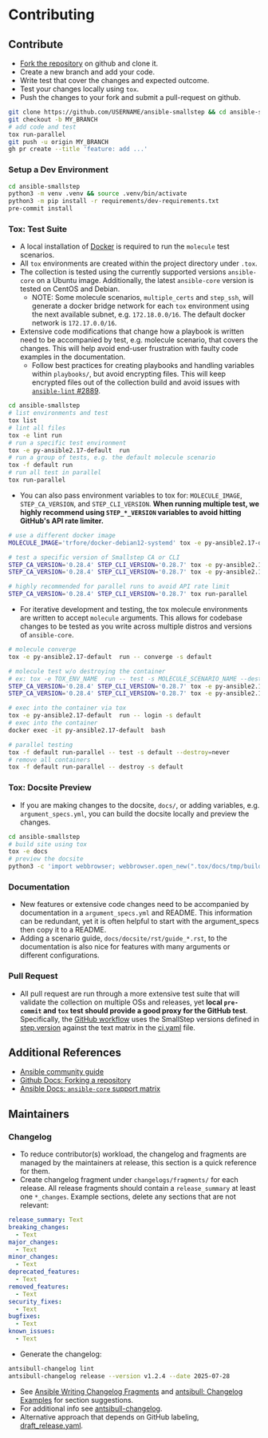 # Contributing

## Contribute

- [Fork the repository](https://github.com/trfore/ansible-smallstep/fork) on github and clone it.
- Create a new branch and add your code.
- Write test that cover the changes and expected outcome.
- Test your changes locally using `tox`.
- Push the changes to your fork and submit a pull-request on github.

```sh
git clone https://github.com/USERNAME/ansible-smallstep && cd ansible-smallstep
git checkout -b MY_BRANCH
# add code and test
tox run-parallel
git push -u origin MY_BRANCH
gh pr create --title 'feature: add ...'
```

### Setup a Dev Environment

```sh
cd ansible-smallstep
python3 -m venv .venv && source .venv/bin/activate
python3 -m pip install -r requirements/dev-requirements.txt
pre-commit install
```

### Tox: Test Suite

- A local installation of [Docker](https://docs.docker.com/engine/installation/) is required to run the `molecule` test scenarios.
- All `tox` environments are created within the project directory under `.tox`.
- The collection is tested using the currently supported versions `ansible-core` on a Ubuntu image. Additionally, the latest `ansible-core` version is tested on CentOS and Debian.
  - NOTE: Some molecule scenarios, `multiple_certs` and `step_ssh`, will generate a docker bridge network for each `tox` environment using the next available subnet, e.g. `172.18.0.0/16`. The default docker network is `172.17.0.0/16`.
- Extensive code modifications that change how a playbook is written need to be accompanied by test, e.g. molecule scenario, that covers the changes. This will help avoid end-user frustration with faulty code examples in the documentation.
  - Follow best practices for creating playbooks and handling variables within `playbooks/`, but avoid encrypting files. This will keep encrypted files out of the collection build and avoid issues with [`ansible-lint` #2889](https://github.com/ansible/ansible-lint/issues/2889).

```sh
cd ansible-smallstep
# list environments and test
tox list
# lint all files
tox -e lint run
# run a specific test environment
tox -e py-ansible2.17-default  run
# run a group of tests, e.g. the default molecule scenario
tox -f default run
# run all test in parallel
tox run-parallel
```

- You can also pass environment variables to tox for: `MOLECULE_IMAGE`, `STEP_CA_VERSION`, and `STEP_CLI_VERSION`. **When running multiple test, we highly recommend using `STEP_*_VERSION` variables to avoid hitting GitHub's API rate limiter.**

```sh
# use a different docker image
MOLECULE_IMAGE='trfore/docker-debian12-systemd' tox -e py-ansible2.17-default  run

# test a specific version of Smallstep CA or CLI
STEP_CA_VERSION='0.28.4' STEP_CLI_VERSION='0.28.7' tox -e py-ansible2.17-default  run
STEP_CA_VERSION='0.28.4' STEP_CLI_VERSION='0.28.7' tox -e py-ansible2.17-ssh  run

# highly recommended for parallel runs to avoid API rate limit
STEP_CA_VERSION='0.28.4' STEP_CLI_VERSION='0.28.7' tox run-parallel
```

- For iterative development and testing, the tox molecule environments are written to accept `molecule` arguments. This allows for codebase changes to be tested as you write across multiple distros and versions of `ansible-core`.

```sh
# molecule converge
tox -e py-ansible2.17-default  run -- converge -s default

# molecule test w/o destroying the container
# ex: tox -e TOX_ENV_NAME  run -- test -s MOLECULE_SCENARIO_NAME --destroy=never
STEP_CA_VERSION='0.28.4' STEP_CLI_VERSION='0.28.7' tox -e py-ansible2.17-default  run -- test -s default --destroy=never
STEP_CA_VERSION='0.28.4' STEP_CLI_VERSION='0.28.7' tox -e py-ansible2.17-ssh  run -- test -s step_ssh --destroy=never

# exec into the container via tox
tox -e py-ansible2.17-default  run -- login -s default
# exec into the container
docker exec -it py-ansible2.17-default  bash

# parallel testing
tox -f default run-parallel -- test -s default --destroy=never
# remove all containers
tox -f default run-parallel -- destroy -s default
```

### Tox: Docsite Preview

- If you are making changes to the docsite, `docs/`, or adding variables, e.g. `argument_specs.yml`, you can build the docsite locally and preview the changes.

```sh
cd ansible-smallstep
# build site using tox
tox -e docs
# preview the docsite
python3 -c 'import webbrowser; webbrowser.open_new(".tox/docs/tmp/build/html/index.html")'
```

### Documentation

- New features or extensive code changes need to be accompanied by documentation in a `argument_specs.yml` and README. This information can be redundant, yet it is often helpful to start with the argument_specs then copy it to a README.
- Adding a scenario guide, `docs/docsite/rst/guide_*.rst`, to the documentation is also nice for features with many arguments or different configurations.

### Pull Request

- All pull request are run through a more extensive test suite that will validate the collection on multiple OSs and releases, yet **local `pre-commit` and `tox` test should provide a good proxy for the GitHub test**. Specifically, the [GitHub workflow](https://github.com/trfore/ansible-smallstep/blob/main/.github/workflows/test.yml) uses the SmallStep versions defined in [step.version](https://github.com/trfore/ansible-smallstep/blob/main/step.version) against the text matrix in the [ci.yaml](https://github.com/trfore/ansible-smallstep/blob/main/.github/workflows/ci.yml#L38-L45) file.

## Additional References

- [Ansible community guide](https://docs.ansible.com/ansible/devel/community/index.html)
- [Github Docs: Forking a repository](https://docs.github.com/en/pull-requests/collaborating-with-pull-requests/working-with-forks/fork-a-repo#forking-a-repository)
- [Ansible Docs: `ansible-core` support matrix](https://docs.ansible.com/ansible/latest/reference_appendices/release_and_maintenance.html#ansible-core-support-matrix)

## Maintainers

### Changelog

- To reduce contributor(s) workload, the changelog and fragments are managed by the maintainers at release, this section is a quick reference for them.
- Create changelog fragment under `changelogs/fragments/` for each release. All release fragments should contain a `release_summary` at least one `*_changes`. Example sections, delete any sections that are not relevant:

```yaml
release_summary: Text
breaking_changes:
  - Text
major_changes:
  - Text
minor_changes:
  - Text
deprecated_features:
  - Text
removed_features:
  - Text
security_fixes:
  - Text
bugfixes:
  - Text
known_issues:
  - Text
```

- Generate the changelog:

```bash
antsibull-changelog lint
antsibull-changelog release --version v1.2.4 --date 2025-07-28
```

- See [Ansible Writing Changelog Fragments](https://docs.ansible.com/ansible/devel/community/development_process.html#changelogs-how-to) and [antsibull: Changelog Examples](https://ansible.readthedocs.io/projects/antsibull-changelog/changelogs/#examples) for section suggestions.
- For additional info see [antsibull-changelog](https://ansible.readthedocs.io/projects/antsibull-changelog).
- Alternative approach that depends on GitHub labeling, [draft_release.yaml](https://github.com/ansible/ansible-content-actions/blob/main/.github/workflows/draft_release.yaml).
